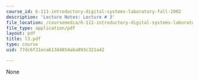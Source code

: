 ```yaml
---
course_id: 6-111-introductory-digital-systems-laboratory-fall-2002
description: 'Lecture Notes: Lecture # 3'
file_location: /coursemedia/6-111-introductory-digital-systems-laboratory-fall-2002/77dc6f31eca613d4854a6a093c321a42_l3.pdf
file_type: application/pdf
layout: pdf
title: l3.pdf
type: course
uid: 77dc6f31eca613d4854a6a093c321a42

---
```

None